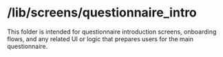 # /lib/screens/questionnaire_intro

This folder is intended for questionnaire introduction screens, onboarding flows, and any related UI or logic that prepares users for the main questionnaire.
